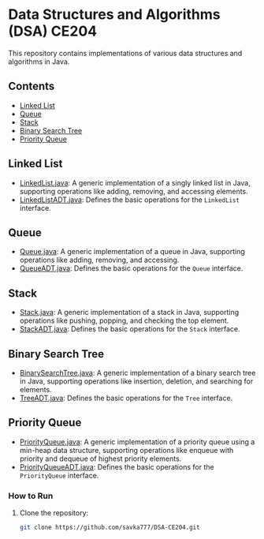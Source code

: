 # Data Structures and Algorithms (DSA) CE204

This repository contains implementations of various data structures and algorithms in Java.

## Contents
- [Linked List](#linked-list)
- [Queue](#queue)
- [Stack](#stack)
- [Binary Search Tree](#binary-search-tree)
- [Priority Queue](#priority-queue)

## Linked List

- [LinkedList.java](LinkedList/LinkedList.java): A generic implementation of a singly linked list in Java, supporting operations like adding, removing, and accessing elements.
- [LinkedListADT.java](LinkedList/LinkedListADT.java): Defines the basic operations for the `LinkedList` interface.

## Queue

- [Queue.java](Queue/Queue.java): A generic implementation of a queue in Java, supporting operations like adding, removing, and accessing.
- [QueueADT.java](Queue/QueueADT.java): Defines the basic operations for the `Queue` interface.

## Stack

- [Stack.java](Stack/Stack.java): A generic implementation of a stack in Java, supporting operations like pushing, popping, and checking the top element.
- [StackADT.java](Stack/StackADT.java): Defines the basic operations for the `Stack` interface.

## Binary Search Tree

- [BinarySearchTree.java](Tree/BinarySearchTree.java): A generic implementation of a binary search tree in Java, supporting operations like insertion, deletion, and searching for elements.
- [TreeADT.java](Tree/TreeADT.java): Defines the basic operations for the `Tree` interface.

## Priority Queue
- [PriorityQueue.java](PriorityQueue/PriorityQueue.java): A generic implementation of a priority queue using a min-heap data structure, supporting operations like enqueue with priority and dequeue of highest priority elements.
- [PriorityQueueADT.java](PriorityQueue/PriorityQueueADT.java): Defines the basic operations for the `PriorityQueue` interface.


### How to Run
1. Clone the repository:
   ```bash
   git clone https://github.com/savka777/DSA-CE204.git

